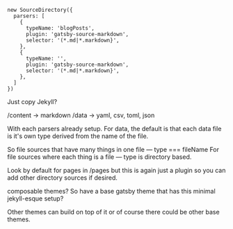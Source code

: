```
new SourceDirectory({
  parsers: [
    {
      typeName: 'blogPosts',
      plugin: 'gatsby-source-markdown',
      selector: '(*.md|*.markdown}',
    },
    {
      typeName: '',
      plugin: 'gatsby-source-markdown',
      selector: '(*.md|*.markdown}',
    },
  ]
})
```

Just copy Jekyll?

/content -> markdown
/data -> yaml, csv, toml, json

With each parsers already setup. For data, the default is that each data
file is it's own type derived from the name of the file.

So file sources that have many things in one file — type === fileName
For file sources where each thing is a file — type is directory based.

Look by default for pages in /pages
but this is again just a plugin so you can add other directory sources
if desired.

composable themes? So have a base gatsby theme that has this minimal
jekyll-esque setup?

Other themes can build on top of it or of course there could be other
base themes.
